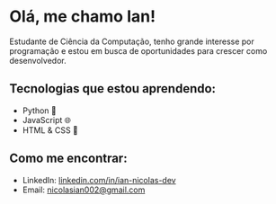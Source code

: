 # Olá, me chamo Ian!

Estudante de Ciência da Computação, tenho grande interesse por programação e estou em busca de oportunidades para crescer como desenvolvedor.

## Tecnologias que estou aprendendo:
- Python 🐍
- JavaScript 🌐
- HTML & CSS 🎨

## Como me encontrar:
- LinkedIn: [linkedin.com/in/ian-nicolas-dev](https://linkedin.com/in/ian-nicolas-dev)
- Email: nicolasian002@gmail.com


<!--
**iannicolasdev/iannicolasdev** is a ✨ _special_ ✨ repository because its `README.md` (this file) appears on your GitHub profile.

Here are some ideas to get you started:

- 🔭 I’m currently working on ...
- 🌱 I’m currently learning ...
- 👯 I’m looking to collaborate on ...
- 🤔 I’m looking for help with ...
- 💬 Ask me about ...
- 📫 How to reach me: ...
- 😄 Pronouns: ...
- ⚡ Fun fact: ...
-->
